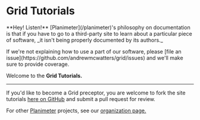 Grid Tutorials
==============

<div class="alert alert-info">
  <p>
    **Hey! Listen!**
    [Planimeter](/planimeter)'s philosophy on documentation is
    that if you have to go to a third-party site to learn about a particular
    piece of software, _it isn't being properly documented by its authors._
  </p>
  <p>
    If we're not explaining how to use a part of our software, please
    [file an issue](https://github.com/andrewmcwatters/grid/issues) and we'll
    make sure to provide coverage.
  </p>
</div>

Welcome to the **Grid Tutorials.**

---

If you'd like to become a Grid preceptor, you are welcome to fork the site
tutorials [here on GitHub](https://github.com/andrewmcwatters/grid) and submit a
pull request for review.

For other [Planimeter](/planimeter) projects, see our
[organization page.](https://github.com/Planimeter)
